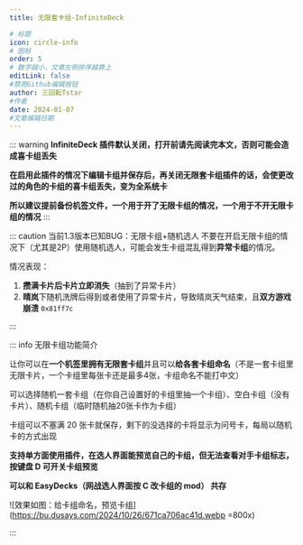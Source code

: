 ```yaml
---
title: 无限套卡组-InfiniteDeck

# 标题
icon: circle-info
# 图标
order: 5
# 数字越小，文章左侧排序越靠上
editLink: false
#禁用Github编辑按钮
author: 三回転Tstar
#作者
date: 2024-01-07
#文章编辑日期
---
```

::: warning 
**InfiniteDeck 插件默认关闭，打开前请先阅读完本文，否则可能会造成喜卡组丢失**

**在启用此插件的情况下编辑卡组并保存后，再关闭无限套卡组插件的话，会使更改过的角色的卡组的喜卡组丢失，变为全系统卡**

**所以建议提前备份机签文件，一个用于开了无限卡组的情况，一个用于不开无限卡组的情况**
:::

::: caution 当前1.3版本已知BUG：无限卡组+随机选人
不要在开启无限卡组的情况下（尤其是2P）使用随机选人，可能会发生卡组混乱得到**异常卡组**的情况。

情况表现：
1. **攒满卡片后卡片立即消失**（抽到了异常卡片）
2. **晴岚**下随机洗牌后得到或者使用了异常卡片，导致晴岚天气结束，且**双方游戏崩溃** `0x81ff7c`


:::

::: info 无限卡组功能简介

让你可以在**一个机签里拥有无限套卡组**并且可以**给各套卡组命名**（不是一套卡组里无限卡片，一个卡组里每张卡还是最多4张，卡组命名不能打中文）

可以选择随机一套卡组（在你自己设置好的卡组里抽一个卡组）、空白卡组（没有卡片）、随机卡组（临时随机抽20张卡作为卡组）

卡组可以不塞满 20 张卡就保存，剩下的没选择的卡将显示为问号卡，每局以随机卡的方式出现

**支持单方面使用插件，在选人界面能预览自己的卡组，但无法查看对手卡组标志，按键盘 D 可开关卡组预览**

**可以和 EasyDecks（网战选人界面按 C 改卡组的 mod） 共存**

![效果如图：给卡组命名，预览卡组](https://bu.dusays.com/2024/10/26/671ca706ac41d.webp =800x)

:::





